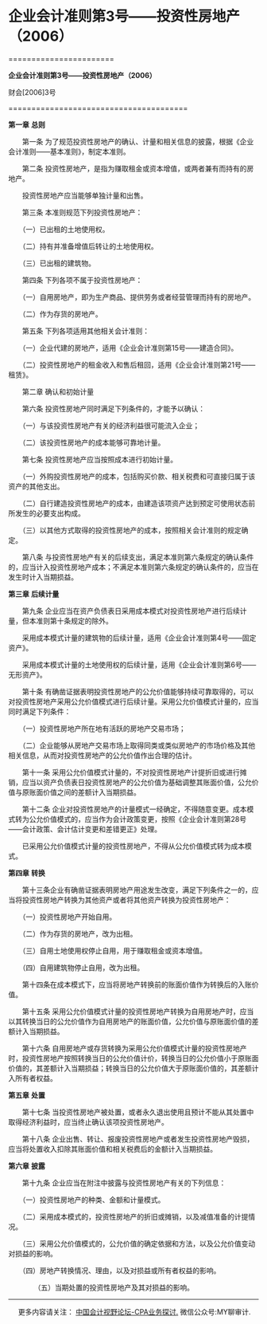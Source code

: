 ﻿# 企业会计准则第3号——投资性房地产（2006）
=======================

  

**企业会计准则第3号——投资性房地产（2006）**

财会\[2006\]3号


=======================================

**第一章** **总则**

　　第一条 为了规范投资性房地产的确认、计量和相关信息的披露，根据《企业会计准则——基本准则》，制定本准则。

　　第二条 投资性房地产，是指为赚取租金或资本增值，或两者兼有而持有的房地产。

　　投资性房地产应当能够单独计量和出售。

　　第三条 本准则规范下列投资性房地产：

　　（一）已出租的土地使用权。

　　（二）持有并准备增值后转让的土地使用权。

　　（三）已出租的建筑物。

　　第四条 下列各项不属于投资性房地产：

　　（一）自用房地产，即为生产商品、提供劳务或者经营管理而持有的房地产。

　　（二）作为存货的房地产。

　　第五条 下列各项适用其他相关会计准则：

　　（一）企业代建的房地产，适用《企业会计准则第15号——建造合同》。

　　（二）投资性房地产的租金收入和售后租回，适用《企业会计准则第21号——租赁》。

　　第二章 确认和初始计量

　　第六条 投资性房地产同时满足下列条件的，才能予以确认：

　　（一）与该投资性房地产有关的经济利益很可能流入企业；

　　（二）该投资性房地产的成本能够可靠地计量。

　　第七条 投资性房地产应当按照成本进行初始计量。

　　（一）外购投资性房地产的成本，包括购买价款、相关税费和可直接归属于该资产的其他支出。

　　（二）自行建造投资性房地产的成本，由建造该项资产达到预定可使用状态前所发生的必要支出构成。

　　（三）以其他方式取得的投资性房地产的成本，按照相关会计准则的规定确定。

　　第八条 与投资性房地产有关的后续支出，满足本准则第六条规定的确认条件的，应当计入投资性房地产成本；不满足本准则第六条规定的确认条件的，应当在发生时计入当期损益。

**第三章** **后续计量**

　　第九条 企业应当在资产负债表日采用成本模式对投资性房地产进行后续计量，但本准则第十条规定的除外。

　　采用成本模式计量的建筑物的后续计量，适用《企业会计准则第4号——固定资产》。

　　采用成本模式计量的土地使用权的后续计量，适用《企业会计准则第6号——无形资产》。

　　第十条 有确凿证据表明投资性房地产的公允价值能够持续可靠取得的，可以对投资性房地产采用公允价值模式进行后续计量。采用公允价值模式计量的，应当同时满足下列条件：

　　（一）投资性房地产所在地有活跃的房地产交易市场；

　　（二）企业能够从房地产交易市场上取得同类或类似房地产的市场价格及其他相关信息，从而对投资性房地产的公允价值作出合理的估计。

　　第十一条 采用公允价值模式计量的，不对投资性房地产计提折旧或进行摊销，应当以资产负债表日投资性房地产的公允价值为基础调整其账面价值，公允价值与原账面价值之间的差额计入当期损益。

　　第十二条 企业对投资性房地产的计量模式一经确定，不得随意变更。成本模式转为公允价值模式的，应当作为会计政策变更，按照《企业会计准则第28号——会计政策、会计估计变更和差错更正》处理。

　　已采用公允价值模式计量的投资性房地产，不得从公允价值模式转为成本模式。

**第四章** **转换**

　　第十三条企业有确凿证据表明房地产用途发生改变，满足下列条件之一的，应当将投资性房地产转换为其他资产或者将其他资产转换为投资性房地产：

　　（一）投资性房地产开始自用。

　　（二）作为存货的房地产，改为出租。

　　（三）自用土地使用权停止自用，用于赚取租金或资本增值。

　　（四）自用建筑物停止自用，改为出租。

　　第十四条在成本模式下，应当将房地产转换前的账面价值作为转换后的入账价值。

　　第十五条 采用公允价值模式计量的投资性房地产转换为自用房地产时，应当以其转换当日的公允价值作为自用房地产的账面价值，公允价值与原账面价值的差额计入当期损益。

　　第十六条 自用房地产或存货转换为采用公允价值模式计量的投资性房地产时，投资性房地产按照转换当日的公允价值计价，转换当日的公允价值小于原账面价值的，其差额计入当期损益；转换当日的公允价值大于原账面价值的，其差额计入所有者权益。

**第五章** **处置**

　　第十七条 当投资性房地产被处置，或者永久退出使用且预计不能从其处置中取得经济利益时，应当终止确认该项投资性房地产。

　　第十八条 企业出售、转让、报废投资性房地产或者发生投资性房地产毁损，应当将处置收入扣除其账面价值和相关税费后的金额计入当期损益。

**第六章** **披露**

　　第十九条 企业应当在附注中披露与投资性房地产有关的下列信息：

　　（一）投资性房地产的种类、金额和计量模式。

　　（二）采用成本模式的，投资性房地产的折旧或摊销，以及减值准备的计提情况。

　　（三）采用公允价值模式的，公允价值的确定依据和方法，以及公允价值变动对损益的影响。

　　（四）房地产转换情况、理由，以及对损益或所有者权益的影响。

　　      （五）当期处置的投资性房地产及其对损益的影响。

* * *

     更多内容请关注： [中国会计视野论坛-CPA业务探讨.](https://bbs.esnai.com/thread-5354530-1-3.html) 微信公众号:MY聊审计.